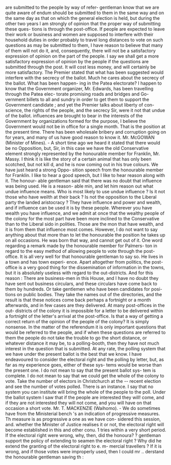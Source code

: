 are submitted to the people by way of refer- gentleman know that we are quite aware of endum should be submitted to them in the same way and on the same day as that on which the general election is held, but during the other two years I am strongly of opinion that the proper way of submitting these ques- tions is through the post-office. If people are expected to leave their work or business and women are supposed to interfere with their household duties in order probably to travel long distances to vote on such questions as may be submitted to them, I have reason to believe that many of them will not do it, and, consequently, there will not be a satisfactory expression of opinion on the part of the people. I say we shall get a more satisfactory expression of opinion by the people if the questions are submitted through the post. It will cost less money, and will certainly be more satisfactory. The Premier stated that what has been suggested would interfere with the secrecy of the ballot. Much he cares about the secrecy of the ballot. What has been happen- ing in the Patea electorate? I happen to know that the Government organizer, Mr. Edwards, has been travelling through the Patea elec- torate promising roads and bridges and Go- vernment billets to all and sundry in order to get them to support the Government candidate ; and yet the Premier talks about liberty of con- science, the rights of the people, and the secrecy Sir, were it not that undue of the ballot. influences are brought to bear in the interests of the Government by organizations formed for the purpose, I believe the Government would not be in office for a single month. That is the position at the present time. There has been wholesale bribery and corruption going on for years, and many of us have good reason to know it. Mr. McGOWAN (Minister of Mines). - A short time ago we heard it stated that there would be no Opposition, but, Sir, in this case we have the old Conservative element strongly represented by the honourable member for Franklin, Mr. Massy. I think it is like the story of a certain animal that has only been scotched, but not kill d, and he is now coming out in his true colours. We have just heard a strong Oppo- sition speech from the honourable member for Franklin. I like to hear a good speech, but I like to hear reason along with it. The honour- able gentleman said that there was no doubt that influence was being used. He is a reason- able min, and let him reason out what undue influence means. Who is most likely to use undue influence ? Is it not those who have weilth at their back ? Is not the opposition to the Liberal party the landed aristocracy ? They have influence and power and wealth, and if influence can be used it is by these people. Wherever you have wealth you have influence, and we admit at once that the wealthy people of the colony for the most part have been more inclined to the Conservative than to the Liberal sido in polities. Those are the mon that have wealth, and it is from them that influence most comes. However, I do not want to say anything about that more than to let the honourable the position he takes up on all occasions. He was born that way, and cannot get out of it. One word regarding a remark made by the honourable member for Palmers- ton in regard to the easy method of allowing people to vote through the post-office. It is all very well for that honourable gentleman to say so. He lives in a town and has town experi- ence. Apart altogether from politics, the post- office is a very good thing for the dissemination of information in the towns, but it is absolutely useless with regard to the out-districts. And for this reason : There are business-men in this House, and I have no doubt they have sent out business circulars, and these circulars have come back to them by hundreds. Or take gentlemen who have been candidates for posi- tions on public bodies. They take the names out of the directories, and the result is that these notices come back perhaps a fortnight or a month afterwards, and in few cases are they delivered. At many post-offices in the out- districts of the colony it is impossible for a letter to be delivered within a fortnight of the letter's arrival at the post-office. Is that a way of getting a correct return of the opinion of the people of the colony? It is simply nonsense. In the matter of the referendum it is only important questions that would be referred to the people, and if when these questions are referred to them the people do not take the trouble to go the short distance, or whatever distance it may be, to a polling-booth, then they have not much interest in the question that is submitted. At any rate, the polling system that we have under the present ballot is the best that we know. I have endeavoured to consider the electoral right and the polling by letter, but, as far as my experience goes, either of these sys- tems would be worse than the present one. I do not mean to say that the present ballot sys- tem is complete. I do not mean to say that we could get the whole of the colony to vote. Take the number of electors in Christchurch at the -- recent election and see the number of votes polled. There is an instance. I say that no system you can institute will bring the whole of the people to the poll. Under the ballot system I saw that if the people are interested they will! come, and if they are not interested they will not come, and you will have on that occasion a short vote. Mr. T. MACKENZIE (Waihomo). - We do sometimes have from the Ministerial bench 's an indication of progressive measures. Th measure is as progressive a one as we have con- sidered this session, and. whether the Minister of Justice realises it or not, the electoral right will become established in this and other conu. 1 tries within a very short period. If the electoral right were wrong, why, then, did the honoura? ? gentleman support the policy of extending to seamen the electoral right ? Why did he extend the granting of the electoral right to e. m- mercial travellers ? If it is wrong, and if those votes were improperly used, then I could mr .. derstand the honourable gentleman saving th : 